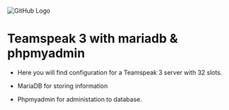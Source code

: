 ![GitHub Logo](https://i.imgur.com/67OS5XQ.jpg)
# Teamspeak 3 with mariadb &amp; phpmyadmin


* Here you will find configuration for a Teamspeak 3 server with 32 slots.

* MariaDB for storing information

* Phpmyadmin for administation to database.
